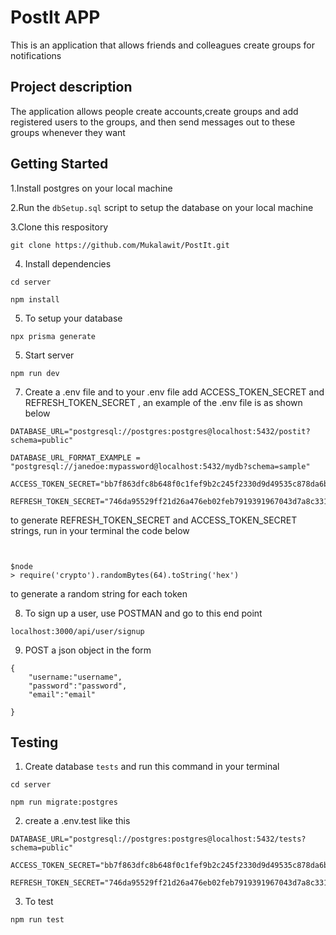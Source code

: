# PostIt APP
This is an application that allows friends and colleagues create groups for notifications

## Project description
The application allows people create accounts,create groups and add registered users to the groups, and then send messages out to these groups whenever they want

## Getting Started

1.Install postgres on your local machine

2.Run the `dbSetup.sql` script to setup the database on your local machine

3.Clone this respository

```
git clone https://github.com/Mukalawit/PostIt.git
```

4. Install dependencies

```
cd server

npm install
```
5. To setup your database

```
npx prisma generate
```

5. Start server
```
npm run dev
```
7. Create a .env file and to your .env file add ACCESS_TOKEN_SECRET and REFRESH_TOKEN_SECRET , an example of the .env file is as shown below
```
DATABASE_URL="postgresql://postgres:postgres@localhost:5432/postit?schema=public"

DATABASE_URL_FORMAT_EXAMPLE = "postgresql://janedoe:mypassword@localhost:5432/mydb?schema=sample"

ACCESS_TOKEN_SECRET="bb7f863dfc8b648f0c1fef9b2c245f2330d9d49535c878da6b83f79232348663e9db04254bb553891c308650dbb836bd083d813d1f5cbf0af4742659944aec9e"

REFRESH_TOKEN_SECRET="746da95529ff21d26a476eb02feb7919391967043d7a8c3315d0ae789f4019ecbd036959b60be1ef24fd681b2fbdb818d2c230bb2adf9198149ac3826b0db67e"
```
to generate REFRESH_TOKEN_SECRET and ACCESS_TOKEN_SECRET strings, run in your terminal the code below
```


$node 
> require('crypto').randomBytes(64).toString('hex')
```
to generate a random string for each token

8. To sign up a user, use POSTMAN and go to this end point
```
localhost:3000/api/user/signup

```
9. POST a json object in the form
```
{
    "username:"username",
    "password":"password",
    "email":"email"

}
```
## Testing
1. Create database `tests` and run this command in your terminal
```
cd server

npm run migrate:postgres

```

2. create a .env.test like this

```
DATABASE_URL="postgresql://postgres:postgres@localhost:5432/tests?schema=public"

ACCESS_TOKEN_SECRET="bb7f863dfc8b648f0c1fef9b2c245f2330d9d49535c878da6b83f79232348663e9db04254bb553891c308650dbb836bd083d813d1f5cbf0af4742659944aec9e"

REFRESH_TOKEN_SECRET="746da95529ff21d26a476eb02feb7919391967043d7a8c3315d0ae789f4019ecbd036959b60be1ef24fd681b2fbdb818d2c230bb2adf9198149ac3826b0db67e"

```

3. To test

```
npm run test

```